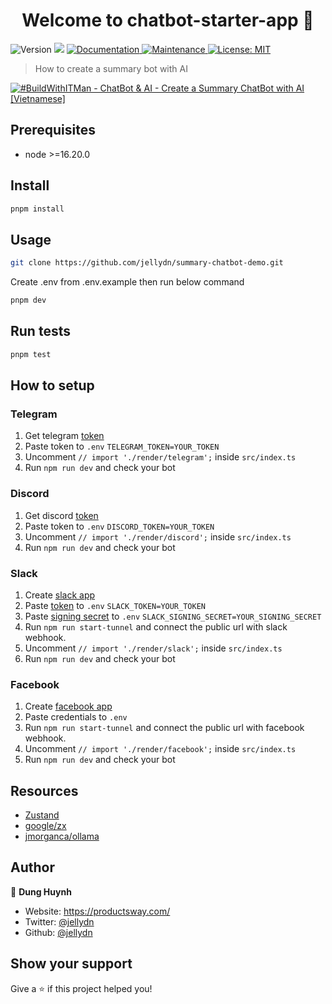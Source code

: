 <h1 align="center">Welcome to chatbot-starter-app 👋</h1>
<p>
  <img alt="Version" src="https://img.shields.io/badge/version-0.1.0-blue.svg?cacheSeconds=2592000" />
  <img src="https://img.shields.io/badge/node-%3E%3D16.20.0-blue.svg" />
  <a href="https://github.com/jellydn/chatbot-starter-app#readme" target="_blank">
    <img alt="Documentation" src="https://img.shields.io/badge/documentation-yes-brightgreen.svg" />
  </a>
  <a href="https://github.com/jellydn/chatbot-starter-app/graphs/commit-activity" target="_blank">
    <img alt="Maintenance" src="https://img.shields.io/badge/Maintained%3F-yes-green.svg" />
  </a>
  <a href="https://github.com/jellydn/chatbot-starter-app/blob/master/LICENSE" target="_blank">
    <img alt="License: MIT" src="https://img.shields.io/github/license/jellydn/chatbot-starter-app" />
  </a>
</p>

> How to create a summary bot with AI

[![#BuildWithITMan - ChatBot &amp; AI - Create a Summary ChatBot with AI [Vietnamese]](https://i.ytimg.com/vi/ww9LctJeq84/hqdefault.jpg)](https://www.youtube.com/watch?v=ww9LctJeq84)

## Prerequisites

-   node >=16.20.0

## Install

```sh
pnpm install
```

## Usage

```sh
git clone https://github.com/jellydn/summary-chatbot-demo.git
```

Create .env from .env.example then run below command

```sh
pnpm dev
```

## Run tests

```sh
pnpm test
```

## How to setup

### Telegram

1.  Get telegram [token](https://core.telegram.org/bots#6-botfather)
2.  Paste token to `.env` `TELEGRAM_TOKEN=YOUR_TOKEN`
3.  Uncomment `// import './render/telegram';` inside `src/index.ts`
4.  Run `npm run dev` and check your bot

### Discord

1. Get discord [token](https://discord.com/developers/applications/PASTE_YOUR_ID/bot)
2. Paste token to `.env` `DISCORD_TOKEN=YOUR_TOKEN`
3. Uncomment `// import './render/discord';` inside `src/index.ts`
4. Run `npm run dev` and check your bot

### Slack

1.  Create [slack app](https://slack.com/intl/en-ru/help/articles/115005265703-Create-a-bot-for-your-workspace)
2.  Paste [token](https://api.slack.com/authentication/token-types#granular_bot) to `.env` `SLACK_TOKEN=YOUR_TOKEN`
3.  Paste [signing secret](https://api.slack.com/authentication/verifying-requests-from-slack#about) to `.env` `SLACK_SIGNING_SECRET=YOUR_SIGNING_SECRET`
4.  Run `npm run start-tunnel` and connect the public url with slack webhook.
5.  Uncomment `// import './render/slack';` inside `src/index.ts`
6.  Run `npm run dev` and check your bot

### Facebook

1. Create [facebook app](https://developers.facebook.com/docs/messenger-platform/getting-started/app-setup)
2. Paste credentials to `.env`
3. Run `npm run start-tunnel` and connect the public url with facebook webhook.
4. Uncomment `// import './render/facebook';` inside `src/index.ts`
5. Run `npm run dev` and check your bot

## Resources

-   [Zustand](https://zustand-demo.pmnd.rs/)
-   [google/zx](https://google.github.io/zx/)
-   [jmorganca/ollama](https://github.com/jmorganca/ollama)

## Author

👤 **Dung Huynh**

-   Website: https://productsway.com/
-   Twitter: [@jellydn](https://twitter.com/jellydn)
-   Github: [@jellydn](https://github.com/jellydn)

## Show your support

Give a ⭐️ if this project helped you!
